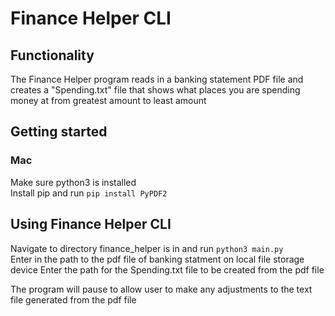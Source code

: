 # Finance Helper CLI
## Functionality
The Finance Helper program reads in a banking statement PDF file and creates a "Spending.txt" file that shows what places 
you are spending money at from greatest amount to least amount

## Getting started 
### Mac
Make sure python3 is installed  
Install pip and run `pip install PyPDF2`  

## Using Finance Helper CLI
Navigate to directory finance_helper is in and run `python3 main.py`   
Enter in the path to the pdf file of banking statment on local file storage device
Enter the path for the Spending.txt file to be created from the pdf file

The program will pause to allow user to make any adjustments to the text file generated from the pdf file 
